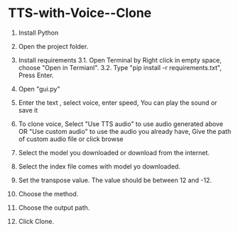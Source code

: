# TTS-with-Voice--Clone

1. Install Python

2. Open the project folder.

3. Install requirements
	3.1. Open Terminal by Right click in empty space, choose "Open in Termianl".
	3.2. Type "pip install -r requirements.txt", Press Enter.

4. Open "gui.py"

5. Enter the text , select voice, enter speed, You can play the sound or save it

6. To clone voice, Select "Use TTS audio" to use audio generated above OR "Use custom audio" to use the audio you already have, Give the path of custom audio file or click browse

7. Select the model you downloaded or download from the internet.

8. Select the index file comes with model yo downloaded.

9. Set the transpose value. The value should be between 12 and -12.

10. Choose the method.

11. Choose the output path.

12. Click Clone.
